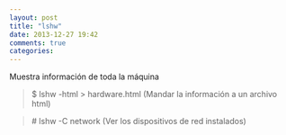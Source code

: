 ```yaml
---
layout: post
title: "lshw"
date: 2013-12-27 19:42
comments: true
categories: 
---
```

Muestra información de toda la máquina

>$ lshw -html > hardware.html (Mandar la información a un archivo html)

>\# lshw -C network (Ver los dispositivos de red instalados)

